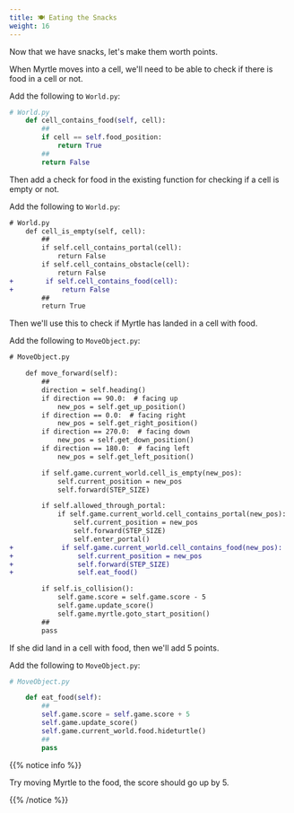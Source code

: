 ```yaml
---
title: 🍽️ Eating the Snacks
weight: 16
---
```


Now that we have snacks, let's make them worth points.

When Myrtle moves into a cell, we'll need to be able to check if there is food in a cell or not.

Add the following to `World.py`:

```python
# World.py
    def cell_contains_food(self, cell):
        ##
        if cell == self.food_position:
            return True
        ##
        return False
```

Then add a check for food in the existing function for checking if a cell is empty or not.

Add the following to `World.py`:

```diff
# World.py
    def cell_is_empty(self, cell):
        ##
        if self.cell_contains_portal(cell):
            return False
        if self.cell_contains_obstacle(cell):
            return False
+        if self.cell_contains_food(cell):
+            return False
        ##
        return True
```

Then we'll use this to check if Myrtle has landed in a cell with food.

Add the following to `MoveObject.py`:

```diff
# MoveObject.py

    def move_forward(self):
        ##
        direction = self.heading()
        if direction == 90.0:  # facing up
            new_pos = self.get_up_position()
        if direction == 0.0:  # facing right
            new_pos = self.get_right_position()
        if direction == 270.0:  # facing down
            new_pos = self.get_down_position()
        if direction == 180.0:  # facing left
            new_pos = self.get_left_position()

        if self.game.current_world.cell_is_empty(new_pos):
            self.current_position = new_pos
            self.forward(STEP_SIZE)

        if self.allowed_through_portal:
            if self.game.current_world.cell_contains_portal(new_pos):
                self.current_position = new_pos
                self.forward(STEP_SIZE)
                self.enter_portal()
+            if self.game.current_world.cell_contains_food(new_pos):
+                self.current_position = new_pos
+                self.forward(STEP_SIZE)
+                self.eat_food()

        if self.is_collision():
            self.game.score = self.game.score - 5
            self.game.update_score()
            self.game.myrtle.goto_start_position()
        ##
        pass
```

If she did land in a cell with food, then we'll add 5 points.

Add the following to `MoveObject.py`:

```python
# MoveObject.py

    def eat_food(self):
        ##
        self.game.score = self.game.score + 5
        self.game.update_score()
        self.game.current_world.food.hideturtle()
        ##
        pass
```

{{% notice info %}}

Try moving Myrtle to the food, the score should go up by 5.

{{% /notice %}}
